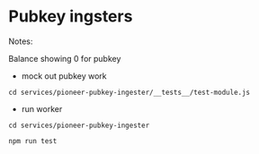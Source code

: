 # Pubkey ingsters

Notes:




Balance showing 0 for pubkey

* mock out pubkey work
```
cd services/pioneer-pubkey-ingester/__tests__/test-module.js
```    
    
* run worker
```
cd services/pioneer-pubkey-ingester

npm run test

```




